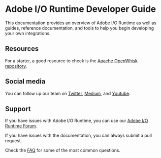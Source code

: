 <HeroSimple slots="heading, title"/>

# Adobe I/O Runtime Developer Guide

This documentation provides an overview of Adobe I/O Runtime as well as guides, reference documentation, and tools to help you begin developing your own integrations.

## Resources

For a starter, a good resource to check is the [Apache OpenWhisk repository](https://github.com/apache/incubator-openwhisk/tree/master/docs).

## Social media

You can follow up our team on [Twitter](https://twitter.com/adobeio), [Medium](https://medium.com/adobetech/tagged/platform), and [Youtube](https://www.youtube.com/channel/UCDtYqOjS9Eq9gacLcbMwhhQ).

## Support

If you have issues with Adobe I/O Runtime, you can use our [Adobe I/O Runtime Forum](https://forums.adobe.com/community/adobe-io/adobe-io-runtime).

If you have issues with the documentation, you can always submit a pull request.

Check the [FAQ](faq.md) for some of the most common questions.
